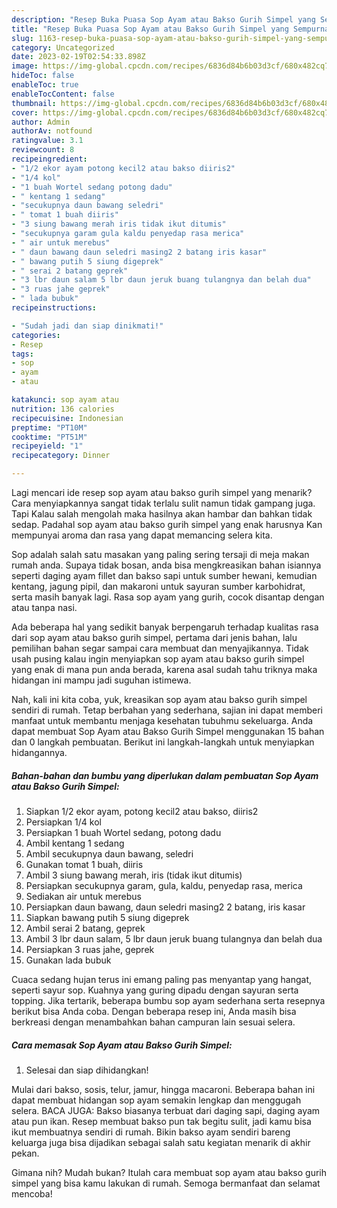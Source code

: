 ```yaml
---
description: "Resep Buka Puasa Sop Ayam atau Bakso Gurih Simpel yang Sempurna "
title: "Resep Buka Puasa Sop Ayam atau Bakso Gurih Simpel yang Sempurna "
slug: 1163-resep-buka-puasa-sop-ayam-atau-bakso-gurih-simpel-yang-sempurna
category: Uncategorized
date: 2023-02-19T02:54:33.898Z
image: https://img-global.cpcdn.com/recipes/6836d84b6b03d3cf/680x482cq70/sop-ayam-atau-bakso-gurih-simpel-foto-resep-utama.jpg
hideToc: false
enableToc: true
enableTocContent: false
thumbnail: https://img-global.cpcdn.com/recipes/6836d84b6b03d3cf/680x482cq70/sop-ayam-atau-bakso-gurih-simpel-foto-resep-utama.jpg
cover: https://img-global.cpcdn.com/recipes/6836d84b6b03d3cf/680x482cq70/sop-ayam-atau-bakso-gurih-simpel-foto-resep-utama.jpg
author: Admin
authorAv: notfound
ratingvalue: 3.1
reviewcount: 8
recipeingredient:
- "1/2 ekor ayam potong kecil2 atau bakso diiris2"
- "1/4 kol"
- "1 buah Wortel sedang potong dadu"
- " kentang 1 sedang"
- "secukupnya daun bawang seledri"
- " tomat 1 buah diiris"
- "3 siung bawang merah iris tidak ikut ditumis"
- "secukupnya garam gula kaldu penyedap rasa merica"
- " air untuk merebus"
- " daun bawang daun seledri masing2 2 batang iris kasar"
- " bawang putih 5 siung digeprek"
- " serai 2 batang geprek"
- "3 lbr daun salam 5 lbr daun jeruk buang tulangnya dan belah dua"
- "3 ruas jahe geprek"
- " lada bubuk"
recipeinstructions:

- "Sudah jadi dan siap dinikmati!"
categories:
- Resep
tags:
- sop
- ayam
- atau

katakunci: sop ayam atau 
nutrition: 136 calories
recipecuisine: Indonesian
preptime: "PT10M"
cooktime: "PT51M"
recipeyield: "1"
recipecategory: Dinner

---
```



Lagi mencari ide resep sop ayam atau bakso gurih simpel yang menarik? Cara menyiapkannya sangat tidak terlalu sulit namun tidak gampang juga. Tapi Kalau salah mengolah maka hasilnya akan hambar dan bahkan tidak sedap. Padahal sop ayam atau bakso gurih simpel yang enak harusnya Kan mempunyai aroma dan rasa yang dapat memancing selera kita.


Sop adalah salah satu masakan yang paling sering tersaji di meja makan rumah anda. Supaya tidak bosan, anda bisa mengkreasikan bahan isiannya seperti daging ayam fillet dan bakso sapi untuk sumber hewani, kemudian kentang, jagung pipil, dan makaroni untuk sayuran sumber karbohidrat, serta masih banyak lagi. Rasa sop ayam yang gurih, cocok disantap dengan atau tanpa nasi.

Ada beberapa hal yang sedikit banyak berpengaruh terhadap kualitas rasa dari sop ayam atau bakso gurih simpel, pertama dari jenis bahan, lalu pemilihan bahan segar sampai cara membuat dan menyajikannya. Tidak usah pusing kalau ingin menyiapkan sop ayam atau bakso gurih simpel yang enak di mana pun anda berada, karena asal sudah tahu triknya maka hidangan ini mampu jadi suguhan istimewa.


Nah, kali ini kita coba, yuk, kreasikan sop ayam atau bakso gurih simpel sendiri di rumah. Tetap berbahan yang sederhana, sajian ini dapat memberi manfaat untuk membantu menjaga kesehatan tubuhmu sekeluarga. Anda dapat membuat Sop Ayam atau Bakso Gurih Simpel menggunakan 15 bahan dan 0 langkah pembuatan. Berikut ini langkah-langkah untuk menyiapkan hidangannya.

<!--inarticleads1-->

##### Bahan-bahan dan bumbu yang diperlukan dalam pembuatan Sop Ayam atau Bakso Gurih Simpel:

1. Siapkan 1/2 ekor ayam, potong kecil2 atau bakso, diiris2
1. Persiapkan 1/4 kol
1. Persiapkan 1 buah Wortel sedang, potong dadu
1. Ambil  kentang 1 sedang
1. Ambil secukupnya daun bawang, seledri
1. Gunakan  tomat 1 buah, diiris
1. Ambil 3 siung bawang merah, iris (tidak ikut ditumis)
1. Persiapkan secukupnya garam, gula, kaldu, penyedap rasa, merica
1. Sediakan  air untuk merebus
1. Persiapkan  daun bawang, daun seledri masing2 2 batang, iris kasar
1. Siapkan  bawang putih 5 siung digeprek
1. Ambil  serai 2 batang, geprek
1. Ambil 3 lbr daun salam, 5 lbr daun jeruk buang tulangnya dan belah dua
1. Persiapkan 3 ruas jahe, geprek
1. Gunakan  lada bubuk


Cuaca sedang hujan terus ini emang paling pas menyantap yang hangat, seperti sayur sop. Kuahnya yang guring dipadu dengan sayuran serta topping. Jika tertarik, beberapa bumbu sop ayam sederhana serta resepnya berikut bisa Anda coba. Dengan beberapa resep ini, Anda masih bisa berkreasi dengan menambahkan bahan campuran lain sesuai selera. 

<!--inarticleads2-->

##### Cara memasak Sop Ayam atau Bakso Gurih Simpel:


1. Selesai dan siap dihidangkan!

Mulai dari bakso, sosis, telur, jamur, hingga macaroni. Beberapa bahan ini dapat membuat hidangan sop ayam semakin lengkap dan menggugah selera. BACA JUGA: Bakso biasanya terbuat dari daging sapi, daging ayam atau pun ikan. Resep membuat bakso pun tak begitu sulit, jadi kamu bisa ikut membuatnya sendiri di rumah. Bikin bakso ayam sendiri bareng keluarga juga bisa dijadikan sebagai salah satu kegiatan menarik di akhir pekan. 

Gimana nih? Mudah bukan? Itulah cara membuat sop ayam atau bakso gurih simpel yang bisa kamu lakukan di rumah. Semoga bermanfaat dan selamat mencoba!
